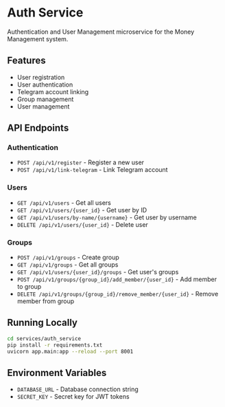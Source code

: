 # Auth Service

Authentication and User Management microservice for the Money Management system.

## Features

- User registration
- User authentication
- Telegram account linking
- Group management
- User management

## API Endpoints

### Authentication
- `POST /api/v1/register` - Register a new user
- `POST /api/v1/link-telegram` - Link Telegram account

### Users
- `GET /api/v1/users` - Get all users
- `GET /api/v1/users/{user_id}` - Get user by ID
- `GET /api/v1/users/by-name/{username}` - Get user by username
- `DELETE /api/v1/users/{user_id}` - Delete user

### Groups
- `POST /api/v1/groups` - Create group
- `GET /api/v1/groups` - Get all groups
- `GET /api/v1/users/{user_id}/groups` - Get user's groups
- `POST /api/v1/groups/{group_id}/add_member/{user_id}` - Add member to group
- `DELETE /api/v1/groups/{group_id}/remove_member/{user_id}` - Remove member from group

## Running Locally

```bash
cd services/auth_service
pip install -r requirements.txt
uvicorn app.main:app --reload --port 8001
```

## Environment Variables

- `DATABASE_URL` - Database connection string
- `SECRET_KEY` - Secret key for JWT tokens
